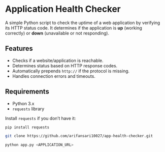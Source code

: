 # Application Health Checker

A simple Python script to check the uptime of a web application by verifying its HTTP status code. It determines if the application is **up** (working correctly) or **down** (unavailable or not responding).

## Features
- Checks if a website/application is reachable.
- Determines status based on HTTP response codes.
- Automatically prepends `http://` if the protocol is missing.
- Handles connection errors and timeouts.

## Requirements
- Python 3.x
- `requests` library

Install `requests` if you don’t have it:

```bash
pip install requests

git clone https://github.com/arifansari10027/app-health-checker.git

python app.py <APPLICATION_URL>